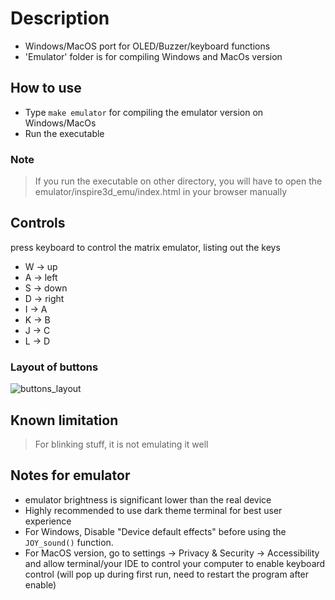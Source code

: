 # Description

* Windows/MacOS port for OLED/Buzzer/keyboard functions
* 'Emulator' folder is for compiling Windows and MacOs version

## How to use

* Type `make emulator` for compiling the emulator version on Windows/MacOs
* Run the executable

### Note
> If you run the executable on other directory, you will have to open the emulator/inspire3d_emu/index.html in your browser manually

## Controls

press keyboard to control the matrix emulator, listing out the keys

* W -> up
* A -> left
* S -> down
* D -> right
* I -> A
* K -> B
* J -> C
* L -> D

### Layout of buttons
![buttons_layout](https://github.com/user-attachments/assets/2855c0de-9625-47f0-9548-8b75798563e1)

## Known limitation
> For blinking stuff, it is not emulating it well


## Notes for emulator
* emulator brightness is significant lower than the real device
* Highly recommended to use dark theme terminal for best user experience
* For Windows, Disable "Device default effects" before using the `JOY_sound()` function.
* For MacOS version, go to settings -> Privacy & Security -> Accessibility and allow terminal/your IDE to control your computer to enable keyboard control (will pop up during first run, need to restart the program after enable)
